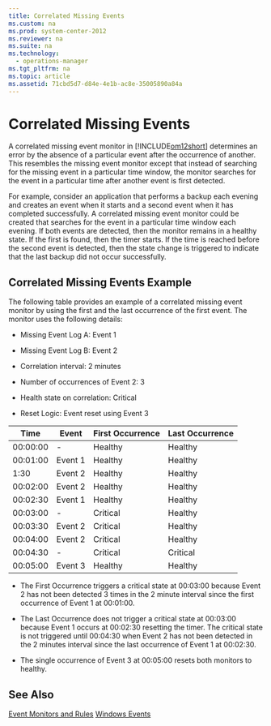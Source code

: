 ```yaml
---
title: Correlated Missing Events
ms.custom: na
ms.prod: system-center-2012
ms.reviewer: na
ms.suite: na
ms.technology: 
  - operations-manager
ms.tgt_pltfrm: na
ms.topic: article
ms.assetid: 71cbd5d7-d84e-4e1b-ac8e-35005890a84a
---
```

# Correlated Missing Events
A correlated missing event monitor in [!INCLUDE[om12short](./Token/om12short_md.md)] determines an error by the absence of a particular event after the occurrence of another. This resembles the missing event monitor except that instead of searching for the missing event in a particular time window, the monitor searches for the event in a particular time after another event is first detected.

For example, consider an application that performs a backup each evening and creates an event when it starts and a second event when it has completed successfully. A correlated missing event monitor could be created that searches for the event in a particular time window each evening. If both events are detected, then the monitor remains in a healthy state. If the first is found, then the timer starts. If the time is reached before the second event is detected, then the state change is triggered to indicate that the last backup did not occur successfully.

## Correlated Missing Events Example
The following table provides an example of a correlated missing event monitor by using the first and the last occurrence of the first event.  The monitor uses the following details:

-   Missing Event Log A: Event 1

-   Missing Event Log B: Event 2

-   Correlation interval: 2 minutes

-   Number of occurrences of Event 2: 3

-   Health state on correlation: Critical

-   Reset Logic: Event reset using Event 3

|Time|Event|First Occurrence|Last Occurrence|
|--------|---------|--------------------|-------------------|
|00:00:00|\-|Healthy|Healthy|
|00:01:00|Event 1|Healthy|Healthy|
|1:30|Event 2|Healthy|Healthy|
|00:02:00|Event 2|Healthy|Healthy|
|00:02:30|Event 1|Healthy|Healthy|
|00:03:00|\-|Critical|Healthy|
|00:03:30|Event 2|Critical|Healthy|
|00:04:00|Event 2|Critical|Healthy|
|00:04:30|\-|Critical|Critical|
|00:05:00|Event 3|Healthy|Healthy|

-   The First Occurrence triggers a critical state at 00:03:00 because Event 2 has not been detected 3 times in the 2 minute interval since the first occurrence of Event 1 at 00:01:00.

-   The Last Occurrence does not trigger a critical state at 00:03:00 because Event 1 occurs at 00:02:30 resetting the timer. The critical state is not triggered until 00:04:30 when Event 2 has not been detected in the 2 minutes interval since the last occurrence of Event 1 at 00:02:30.

-   The single occurrence of Event 3 at 00:05:00 resets both monitors to healthy.

## See Also
[Event Monitors and Rules](./Event-Monitors-and-Rules.md)
[Windows Events](./Windows-Events.md)


